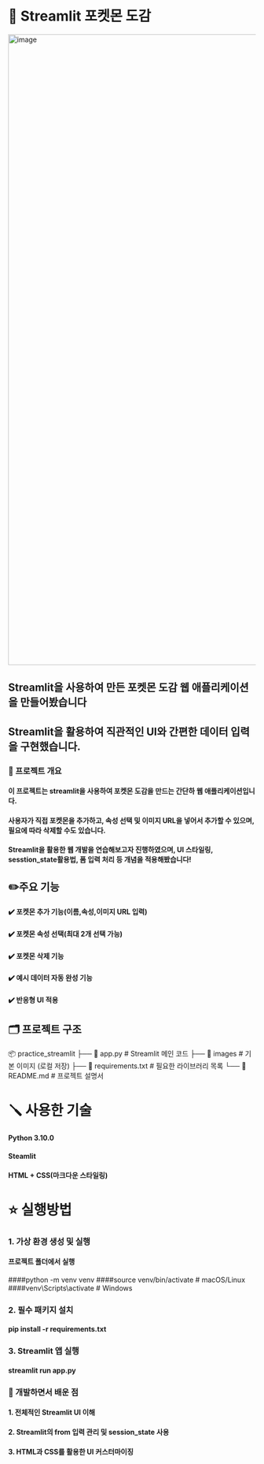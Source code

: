 # 📘 Streamlit 포켓몬 도감

<img width="1280" alt="image" src="https://github.com/user-attachments/assets/d1a3ff96-42d2-4142-a894-8919a526aa63" />

## Streamlit을 사용하여 만든 포켓몬 도감 웹 애플리케이션을 만들어봤습니다
## Streamlit을 활용하여 직관적인 UI와 간편한 데이터 입력을 구현했습니다.

### 📌 프로젝트 개요

#### 이 프로젝트는 streamlit을 사용하여 포켓몬 도감을 만드는 간단하 웹 애플리케이션입니다.
#### 사용자가 직접 포켓몬을 추가하고, 속성 선택 및 이미지 URL을 넣어서 추가할 수 있으며, 필요에 따라 삭제할 수도 있습니다.
#### Streamlit을 활용한 웹 개발을 연습해보고자 진행하였으며, UI 스타일링, sesstion_state활용법, 폼 입력 처리 등 개념을 적용해봤습니다!

## ✏️주요 기능
#### ✔️ 포켓몬 추가 기능(이름,속성,이미지 URL 입력)
#### ✔️ 포켓몬 속성 선택(최대 2개 선택 가능)
#### ✔️ 포켓몬 삭제 기능
#### ✔️ 예시 데이터 자동 완성 기능
#### ✔️ 반응형 UI 적용

##  🗂️ 프로젝트 구조

📦 practice_streamlit
├── 📄 app.py            # Streamlit 메인 코드
├── 📂 images            # 기본 이미지 (로컬 저장)
├── 📄 requirements.txt   # 필요한 라이브러리 목록
└── 📄 README.md         # 프로젝트 설명서

# 🪛 사용한 기술

####   Python 3.10.0
####   Steamlit
####   HTML + CSS(마크다운 스타일링)

# ⭐ 실행방법

### 1. 가상 환경 생성 및 실행

#### 프로젝트 폴더에서 실행

####python -m venv venv
####source venv/bin/activate  # macOS/Linux
####venv\Scripts\activate  # Windows

### 2. 필수 패키지 설치

#### pip install -r requirements.txt

### 3. Streamlit 앱 실행
#### streamlit run app.py

### 📔 개발하면서 배운 점

#### 1. 전체적인 Streamlit UI 이해
#### 2. Streamlit의 from 입력 관리 및 session_state 사용
#### 3. HTML과 CSS를 활용한 UI 커스터마이징
